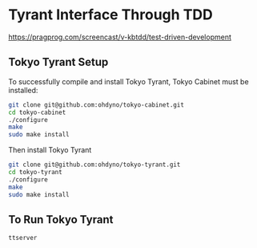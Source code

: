# Tyrant Interface Through TDD
https://pragprog.com/screencast/v-kbtdd/test-driven-development

## Tokyo Tyrant Setup
To successfully compile and install Tokyo Tyrant, Tokyo Cabinet must be installed:

```bash
git clone git@github.com:ohdyno/tokyo-cabinet.git
cd tokyo-cabinet
./configure
make
sudo make install
```

Then install Tokyo Tyrant

```bash
git clone git@github.com:ohdyno/tokyo-tyrant.git
cd tokyo-tyrant
./configure
make
sudo make install
```

## To Run Tokyo Tyrant
```bash
ttserver
```